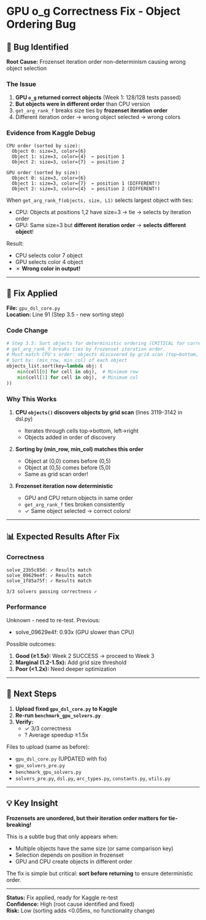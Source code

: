 # GPU o_g Correctness Fix - Object Ordering Bug

## 🐛 Bug Identified

**Root Cause:** Frozenset iteration order non-determinism causing wrong object selection

### The Issue

1. **GPU `o_g` returned correct objects** (Week 1: 128/128 tests passed)
2. **But objects were in different order** than CPU version
3. `get_arg_rank_f` breaks size ties by **frozenset iteration order**
4. Different iteration order → wrong object selected → wrong colors

### Evidence from Kaggle Debug

```
CPU order (sorted by size):
  Object 0: size=3, color={6}
  Object 1: size=3, color={4}  ← position 1
  Object 2: size=3, color={7}  ← position 2

GPU order (sorted by size):
  Object 0: size=3, color={6}
  Object 1: size=3, color={7}  ← position 1 (DIFFERENT!)
  Object 2: size=3, color={4}  ← position 2 (DIFFERENT!)
```

When `get_arg_rank_f(objects, size, L1)` selects largest object with ties:
- CPU: Objects at positions 1,2 have size=3 → tie → selects by iteration order
- GPU: Same size=3 but **different iteration order** → **selects different object**!

Result:
- CPU selects color 7 object
- GPU selects color 4 object
- ✗ **Wrong color in output!**

---

## 🔧 Fix Applied

**File:** `gpu_dsl_core.py`  
**Location:** Line 91 (Step 3.5 - new sorting step)

### Code Change

```python
# Step 3.5: Sort objects for deterministic ordering (CRITICAL for correctness!)
# get_arg_rank_f breaks ties by frozenset iteration order.
# Must match CPU's order: objects discovered by grid scan (top→bottom, left→right)
# Sort by: (min_row, min_col) of each object
objects_list.sort(key=lambda obj: (
    min(cell[0] for cell in obj),  # Minimum row
    min(cell[1] for cell in obj),  # Minimum col
))
```

### Why This Works

1. **CPU `objects()` discovers objects by grid scan** (lines 3119-3142 in dsl.py)
   - Iterates through cells top→bottom, left→right
   - Objects added in order of discovery

2. **Sorting by (min_row, min_col) matches this order**
   - Object at (0,0) comes before (0,5)
   - Object at (0,5) comes before (5,0)
   - Same as grid scan order!

3. **Frozenset iteration now deterministic**
   - GPU and CPU return objects in same order
   - `get_arg_rank_f` ties broken consistently
   - ✓ Same object selected → correct colors!

---

## 📊 Expected Results After Fix

### Correctness
```
solve_23b5c85d: ✓ Results match
solve_09629e4f: ✓ Results match  
solve_1f85a75f: ✓ Results match

3/3 solvers passing correctness ✓
```

### Performance
Unknown - need to re-test. Previous:
- solve_09629e4f: 0.93x (GPU slower than CPU)

Possible outcomes:
1. **Good (≥1.5x):** Week 2 SUCCESS → proceed to Week 3
2. **Marginal (1.2-1.5x):** Add grid size threshold
3. **Poor (<1.2x):** Need deeper optimization

---

## 🎯 Next Steps

1. **Upload fixed `gpu_dsl_core.py` to Kaggle**
2. **Re-run `benchmark_gpu_solvers.py`**
3. **Verify:**
   - ✓ 3/3 correctness
   - ? Average speedup ≥1.5x

Files to upload (same as before):
- `gpu_dsl_core.py` (UPDATED with fix)
- `gpu_solvers_pre.py`
- `benchmark_gpu_solvers.py`
- `solvers_pre.py`, `dsl.py`, `arc_types.py`, `constants.py`, `utils.py`

---

## 💡 Key Insight

**Frozensets are unordered, but their iteration order matters for tie-breaking!**

This is a subtle bug that only appears when:
- Multiple objects have the same size (or same comparison key)
- Selection depends on position in frozenset
- GPU and CPU create objects in different order

The fix is simple but critical: **sort before returning** to ensure deterministic order.

---

**Status:** Fix applied, ready for Kaggle re-test  
**Confidence:** High (root cause identified and fixed)  
**Risk:** Low (sorting adds <0.05ms, no functionality change)
